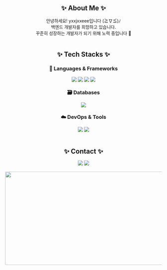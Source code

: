 <h2 align="center">✨ About Me ✨</h2>
<div align="center">
안녕하세요! yxxjxxeee입니다 (≧∇≦)ﾉ<br>
백엔드 개발자를 희망하고 있습니다.<br>
꾸준히 성장하는 개발자가 되기 위해 노력 중입니다 💪
</div>

<br>

<h2 align="center">✨ Tech Stacks ✨</h2>

<h3 align="center">🚀 Languages & Frameworks</h3>
<div align="center">
  <img src="https://img.shields.io/badge/Java-007396?style=for-the-badge&logo=java&logoColor=white" >
  <img src="https://img.shields.io/badge/Spring_Boot-6DB33F?style=for-the-badge&logo=springboot&logoColor=white">
  <img src="https://img.shields.io/badge/JavaScript-F7DF1E?style=for-the-badge&logo=javascript&logoColor=black">
  <img src="https://img.shields.io/badge/Node.js-339933?style=for-the-badge&logo=node.js&logoColor=white">
</div>

<h3 align="center" style="margin-top: 20px;">🗃️ Databases</h3>
<div align="center">
  <img src="https://img.shields.io/badge/MySQL-4479A1?style=for-the-badge&logo=mysql&logoColor=white">
</div>

<h3 align="center" style="margin-top: 20px;">☁️ DevOps & Tools</h3>
<div align="center">
  <img src="https://img.shields.io/badge/Git-F05032?style=for-the-badge&logo=git&logoColor=white">
  <img src="https://img.shields.io/badge/GitHub-181717?style=for-the-badge&logo=github&logoColor=white">
</div>

<br>

<h2 align="center">✨ Contact ✨</h2>
<div align="center">
    <img src="https://img.shields.io/badge/yje44428@tisory.com-FF5722?style=for-the-badge&logo=tistory&logoColor=ffffff">
    <img src="https://img.shields.io/badge/c0d1ngyje@gmail.com-D14836?style=for-the-badge&logo=gmail&logoColor=white">
</div>

<br>

<div align="center">
  <a href="https://www.gitanimals.org/en_US?utm_medium=image&utm_source=yxxjxxeee&utm_content=farm" target="_blank" style="text-decoration: none; outline: none;">
    <img src="https://render.gitanimals.org/farms/yxxjxxeee" width="600" height="300" />
  </a>
</div>
